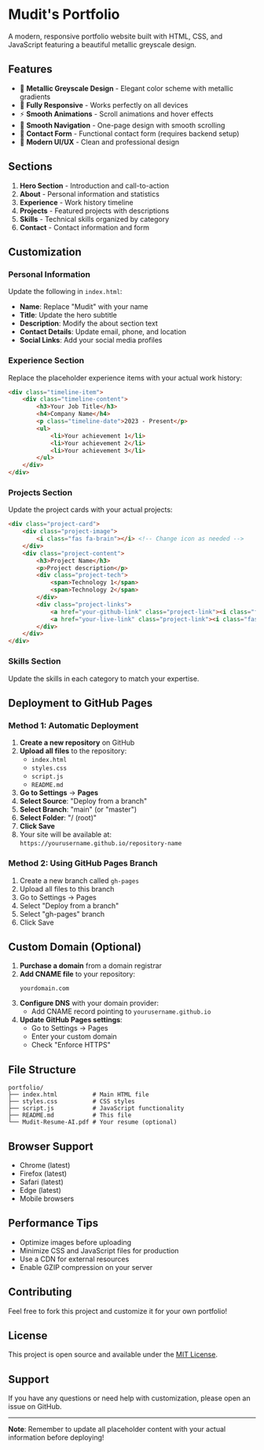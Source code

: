 # Mudit's Portfolio

A modern, responsive portfolio website built with HTML, CSS, and JavaScript featuring a beautiful metallic greyscale design.

## Features

- 🎨 **Metallic Greyscale Design** - Elegant color scheme with metallic gradients
- 📱 **Fully Responsive** - Works perfectly on all devices
- ⚡ **Smooth Animations** - Scroll animations and hover effects
- 🧭 **Smooth Navigation** - One-page design with smooth scrolling
- 📝 **Contact Form** - Functional contact form (requires backend setup)
- 🎯 **Modern UI/UX** - Clean and professional design

## Sections

1. **Hero Section** - Introduction and call-to-action
2. **About** - Personal information and statistics
3. **Experience** - Work history timeline
4. **Projects** - Featured projects with descriptions
5. **Skills** - Technical skills organized by category
6. **Contact** - Contact information and form

## Customization

### Personal Information
Update the following in `index.html`:

- **Name**: Replace "Mudit" with your name
- **Title**: Update the hero subtitle
- **Description**: Modify the about section text
- **Contact Details**: Update email, phone, and location
- **Social Links**: Add your social media profiles

### Experience Section
Replace the placeholder experience items with your actual work history:

```html
<div class="timeline-item">
    <div class="timeline-content">
        <h3>Your Job Title</h3>
        <h4>Company Name</h4>
        <p class="timeline-date">2023 - Present</p>
        <ul>
            <li>Your achievement 1</li>
            <li>Your achievement 2</li>
            <li>Your achievement 3</li>
        </ul>
    </div>
</div>
```

### Projects Section
Update the project cards with your actual projects:

```html
<div class="project-card">
    <div class="project-image">
        <i class="fas fa-brain"></i> <!-- Change icon as needed -->
    </div>
    <div class="project-content">
        <h3>Project Name</h3>
        <p>Project description</p>
        <div class="project-tech">
            <span>Technology 1</span>
            <span>Technology 2</span>
        </div>
        <div class="project-links">
            <a href="your-github-link" class="project-link"><i class="fab fa-github"></i> Code</a>
            <a href="your-live-link" class="project-link"><i class="fas fa-external-link-alt"></i> Live</a>
        </div>
    </div>
</div>
```

### Skills Section
Update the skills in each category to match your expertise.

## Deployment to GitHub Pages

### Method 1: Automatic Deployment

1. **Create a new repository** on GitHub
2. **Upload all files** to the repository:
   - `index.html`
   - `styles.css`
   - `script.js`
   - `README.md`
3. **Go to Settings** → **Pages**
4. **Select Source**: "Deploy from a branch"
5. **Select Branch**: "main" (or "master")
6. **Select Folder**: "/ (root)"
7. **Click Save**
8. Your site will be available at: `https://yourusername.github.io/repository-name`

### Method 2: Using GitHub Pages Branch

1. Create a new branch called `gh-pages`
2. Upload all files to this branch
3. Go to Settings → Pages
4. Select "Deploy from a branch"
5. Select "gh-pages" branch
6. Click Save

## Custom Domain (Optional)

1. **Purchase a domain** from a domain registrar
2. **Add CNAME file** to your repository:
   ```
   yourdomain.com
   ```
3. **Configure DNS** with your domain provider:
   - Add CNAME record pointing to `yourusername.github.io`
4. **Update GitHub Pages settings**:
   - Go to Settings → Pages
   - Enter your custom domain
   - Check "Enforce HTTPS"

## File Structure

```
portfolio/
├── index.html          # Main HTML file
├── styles.css          # CSS styles
├── script.js           # JavaScript functionality
├── README.md           # This file
└── Mudit-Resume-AI.pdf # Your resume (optional)
```

## Browser Support

- Chrome (latest)
- Firefox (latest)
- Safari (latest)
- Edge (latest)
- Mobile browsers

## Performance Tips

- Optimize images before uploading
- Minimize CSS and JavaScript files for production
- Use a CDN for external resources
- Enable GZIP compression on your server

## Contributing

Feel free to fork this project and customize it for your own portfolio!

## License

This project is open source and available under the [MIT License](LICENSE).

## Support

If you have any questions or need help with customization, please open an issue on GitHub.

---

**Note**: Remember to update all placeholder content with your actual information before deploying! 